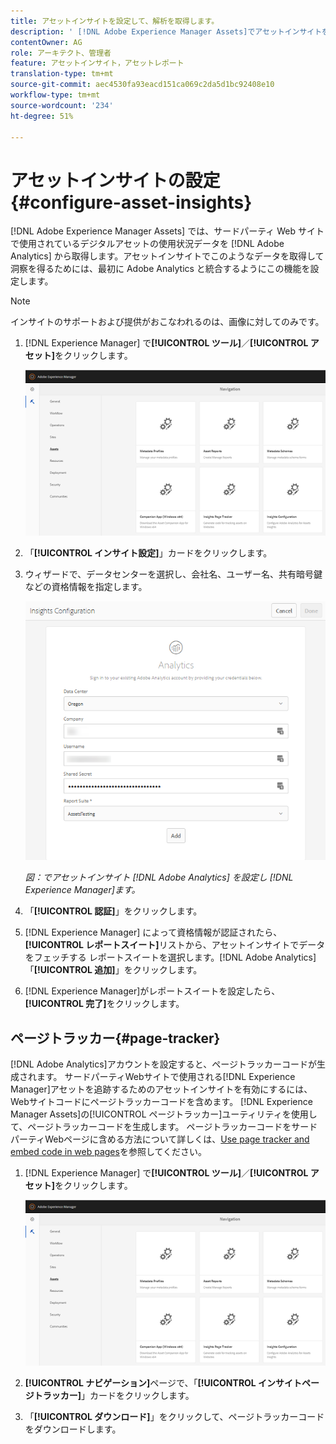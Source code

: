 ```yaml
---
title: アセットインサイトを設定して、解析を取得します。
description: ' [!DNL Adobe Experience Manager Assets]でアセットインサイトを設定します。'
contentOwner: AG
role: アーキテクト、管理者
feature: アセットインサイト，アセットレポート
translation-type: tm+mt
source-git-commit: aec4530fa93eacd151ca069c2da5d1bc92408e10
workflow-type: tm+mt
source-wordcount: '234'
ht-degree: 51%

---
```



# アセットインサイトの設定 {#configure-asset-insights}

[!DNL Adobe Experience Manager Assets] では、サードパーティ Web サイトで使用されているデジタルアセットの使用状況データを [!DNL Adobe Analytics] から取得します。アセットインサイトでこのようなデータを取得して洞察を得るためには、最初に Adobe Analytics と統合するようにこの機能を設定します。

>[!NOTE]
>
>インサイトのサポートおよび提供がおこなわれるのは、画像に対してのみです。

1. [!DNL Experience Manager] で&#x200B;**[!UICONTROL ツール]**／**[!UICONTROL アセット]**&#x200B;をクリックします。

   ![chlimage_1-72](assets/chlimage_1-210.png)

1. 「**[!UICONTROL インサイト設定]**」カードをクリックします。
1. ウィザードで、データセンターを選択し、会社名、ユーザー名、共有暗号鍵などの資格情報を指定します。

   ![Experience Managerでのアセットインサイト用にAdobe Analyticsを設定](assets/insights_config2.png)

   *図：でアセットインサイト [!DNL Adobe Analytics] を設定し [!DNL Experience Manager]ます。*

1. 「**[!UICONTROL 認証]**」をクリックします。
1. [!DNL Experience Manager] によって資格情報が認証されたら、**[!UICONTROL レポートスイート]**&#x200B;リストから、アセットインサイトでデータをフェッチする レポートスイートを選択します。[!DNL Adobe Analytics]「**[!UICONTROL 追加]**」をクリックします。
1. [!DNL Experience Manager]がレポートスイートを設定したら、**[!UICONTROL 完了]**&#x200B;をクリックします。

## ページトラッカー{#page-tracker}

[!DNL Adobe Analytics]アカウントを設定すると、ページトラッカーコードが生成されます。 サードパーティWebサイトで使用される[!DNL Experience Manager]アセットを追跡するためのアセットインサイトを有効にするには、Webサイトコードにページトラッカーコードを含めます。 [!DNL Experience Manager Assets]の[!UICONTROL ページトラッカー]ユーティリティを使用して、ページトラッカーコードを生成します。 ページトラッカーコードをサードパーティWebページに含める方法について詳しくは、[Use page tracker and embed code in web pages](/help/assets/use-page-tracker.md)を参照してください。

1. [!DNL Experience Manager] で&#x200B;**[!UICONTROL ツール]**／**[!UICONTROL アセット]**&#x200B;をクリックします。

   ![chlimage_1-73](assets/chlimage_1-214.png)

1. **[!UICONTROL ナビゲーション]**&#x200B;ページで、「**[!UICONTROL インサイトページトラッカー]**」カードをクリックします。
1. 「**[!UICONTROL ダウンロード]**」をクリックして、ページトラッカーコードをダウンロードします。
